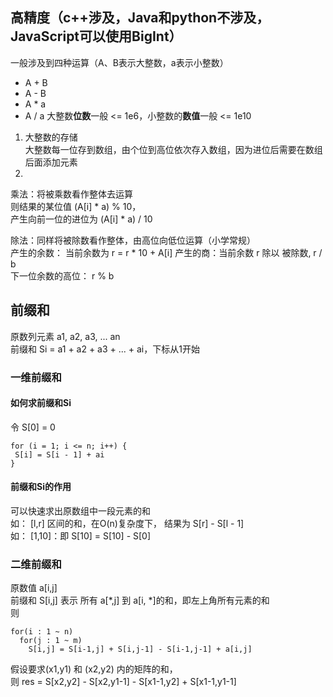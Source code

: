 ## 高精度（c++涉及，Java和python不涉及，JavaScript可以使用BigInt）
一般涉及到四种运算（A、B表示大整数，a表示小整数）  
- A + B  
- A - B
- A * a
- A / a
大整数**位数**一般 <= 1e6，小整数的**数值**一般 <= 1e10
1. 大整数的存储  
大整数每一位存到数组，由个位到高位依次存入数组，因为进位后需要在数组后面添加元素
2. 

乘法：将被乘数看作整体去运算  
则结果的某位值 (A[i] * a) % 10，  
产生向前一位的进位为 (A[i] * a) / 10

除法：同样将被除数看作整体，由高位向低位运算（小学常规）  
产生的余数： 当前余数为 r = r * 10 + A[i]
产生的商：当前余数 r 除以 被除数, r / b  
下一位余数的高位： r % b

## 前缀和
原数列元素 a1, a2, a3, ... an  
前缀和 Si = a1 + a2 + a3 + ... + ai，下标从1开始
### 一维前缀和
#### 如何求前缀和Si
令 S[0] = 0
```
for (i = 1; i <= n; i++) {
 S[i] = S[i - 1] + ai
}
```
#### 前缀和Si的作用
可以快速求出原数组中一段元素的和  
如： [l,r] 区间的和，在O(n)复杂度下， 结果为 S[r] - S[l - 1]  
如： [1,10]：即 S[10] = S[10] - S[0]

### 二维前缀和
原数值 a[i,j]  
前缀和 S[i,j] 表示 所有 a[*,j] 到 a[i, *]的和，即左上角所有元素的和  
则 
```
for(i : 1 ~ n)
  for(j : 1 ~ m)
    S[i,j] = S[i-1,j] + S[i,j-1] - S[i-1,j-1] + a[i,j]
```
假设要求(x1,y1) 和 (x2,y2) 内的矩阵的和，  
则 res = S[x2,y2] - S[x2,y1-1] - S[x1-1,y2] + S[x1-1,y1-1]